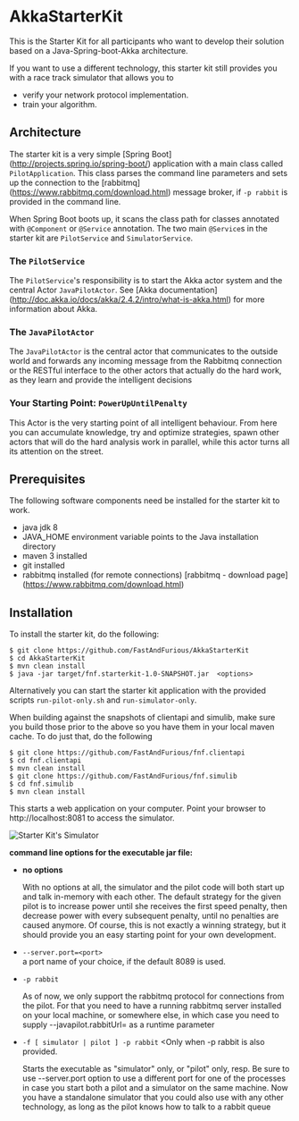 # AkkaStarterKit
This is the Starter Kit for all participants who want to develop their solution based on a Java-Spring-boot-Akka architecture.

If you want to use a different technology, this starter kit still provides you with a race track simulator that allows you to

 - verify your network protocol implementation.
 - train your algorithm.

## Architecture
The starter kit is a very simple [Spring Boot] (http://projects.spring.io/spring-boot/) application with a main class
called ```PilotApplication```. This class parses the command line parameters and sets up the connection to the 
[rabbitmq] (https://www.rabbitmq.com/download.html) message broker, if ```-p rabbit``` is provided in the command line. 

When Spring Boot boots up, it scans the class path for classes annotated with ```@Component``` or ```@Service``` annotation.
The two main ```@Service```s in the starter kit are ```PilotService``` and ```SimulatorService```.
 
### The ```PilotService```
The ```PilotService```'s responsibility is to start the Akka actor system and the central Actor ```JavaPilotActor```.
See [Akka documentation] (http://doc.akka.io/docs/akka/2.4.2/intro/what-is-akka.html) for more information about Akka. 

### The ```JavaPilotActor```
The ```JavaPilotActor``` is the central actor that communicates to the outside world and forwards any incoming message
from the Rabbitmq connection or the RESTful interface to the other actors that actually do the hard work, 
as they learn and provide the intelligent decisions

### Your Starting Point: ```PowerUpUntilPenalty``` 
This Actor is the very starting point of all intelligent behaviour. From here you can accumulate knowledge, try and optimize strategies, spawn other actors that will do the hard analysis work in parallel, while this actor turns all its attention on the street.

## Prerequisites
The following software components need be installed for the starter kit to work.

  - java jdk 8
  - JAVA_HOME environment variable points to the Java installation directory
  - maven 3 installed
  - git installed
  - rabbitmq installed (for remote connections) [rabbitmq - download page] (https://www.rabbitmq.com/download.html)

## Installation

To install the starter kit, do the following:

    $ git clone https://github.com/FastAndFurious/AkkaStarterKit
    $ cd AkkaStarterKit
    $ mvn clean install
    $ java -jar target/fnf.starterkit-1.0-SNAPSHOT.jar  <options>

Alternatively you can start the starter kit application with the provided scripts ```run-pilot-only.sh``` and ```run-simulator-only```.

When building against the snapshots of clientapi and simulib, make sure you build those prior to the above so you have them in your local maven cache. To do just that, do the following

    $ git clone https://github.com/FastAndFurious/fnf.clientapi
    $ cd fnf.clientapi
    $ mvn clean install
    $ git clone https://github.com/FastAndFurious/fnf.simulib
    $ cd fnf.simulib
    $ mvn clean install

This starts a web application on your computer. Point your browser to http://localhost:8081 to access the simulator.

![Starter Kit's Simulator][simulator]

  **command line options for the executable jar file:** 
- **no options**

  With no options at all, the simulator and the pilot code will both start up and talk in-memory with each other.
  The default strategy for the given pilot is to increase power until she receives the first speed penalty, then       decrease power with every subsequent penalty, until no penalties are caused anymore. Of course, this is not exactly   a winning strategy, but it should provide you an easy starting point for your own development.

- ```--server.port=<port> ```  
a port name of your choice, if the default 8089 is used.

- ```-p rabbit```

    As of now, we only support the rabbitmq protocol for connections from the pilot. For that you need to have a         running rabbitmq server installed on your local machine, or somewhere else, in which case you need to supply
    --javapilot.rabbitUrl=<rabbitmq host> as a runtime parameter

- ```-f [ simulator | pilot ] -p rabbit```
  <Only when -p rabbit is also provided.

  Starts the executable as "simulator" only, or "pilot" only, resp. Be sure to use --server.port option to use a       different   port for one of the processes in case you start both a pilot and a simulator on the same machine.
  Now you have a standalone simulator that you could also use with any other technology, as long as the pilot knows    how to talk to a rabbit queue
  

[simulator]: https://github.com/FastAndFurious/AkkaStarterKit/images/simulator.png


